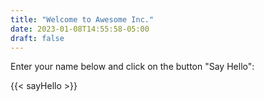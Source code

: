 ```yaml
---
title: "Welcome to Awesome Inc."
date: 2023-01-08T14:55:58-05:00
draft: false
---
```

Enter your name below and click on the button "Say Hello":

{{< sayHello >}}

